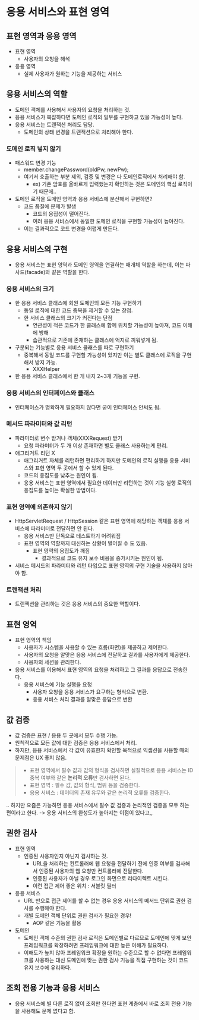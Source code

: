 # 응용 서비스와 표현 영역

## 표현 영역과 응용 영역
- 표현 영역
  - 사용자의 요청을 해석
- 응용 영역
  - 실제 사용자가 원하는 기능을 제공하는 서비스

## 응용 서비스의 역할
- 도메인 객체를 사용해서 사용자의 요청을 처리하는 것.
- 응용 서비스가 복잡하다면 도메인 로직의 일부를 구현하고 있을 가능성이 높다.
- 응용 서비스는 트랜잭션 처리도 담당.
  - 도메인의 상태 변경을 트랜잭션으로 처리해야 한다.

### 도메인 로직 넣지 않기
- 패스워드 변경 기능
  - member.changePassword(oldPw, newPw);
  - 여기서 호출하는 부분 제외, 검증 및 변경은 다 도메인로직에서 처리해야 함.
    - ex) 기존 암호를 올바르게 입력했는지 확인하는 것은 도메인의 핵심 로직이기 때문에..
- 도메인 로직을 도메인 영역과 응용 서비스에 분산해서 구현하면?
  - 코드 품질에 문제가 발생
    - 코드의 응집성이 떨어진다.
    - 여러 응용 서비스에서 동일한 도메인 로직을 구현할 가능성이 높아진다.
  - 이는 결과적으로 코드 변경을 어렵게 만든다.

## 응용 서비스의 구현
- 응용 서비스는 표현 영역과 도메인 영역을 연결하는 매개체 역할을 하는데, 이는 파사드(facade)와 같은 역할을 한다.

### 응용 서비스의 크기
- 한 응용 서비스 클래스에 회원 도메인의 모든 기능 구현하기
  - 동일 로직에 대한 코드 중복을 제거할 수 있는 장점.
  - 한 서비스 클래스의 크기가 커진다는 단점
    - 연관성이 적은 코드가 한 클래스에 함께 위치할 가능성이 높아져, 코드 이해에 방해
    - 습관적으로 기존에 존재하는 클래스에 억지로 끼워넣게 됨.
- 구분되는 기능별로 응용 서비스 클래스를 따로 구현하기
  - 중복해서 동일 코드를 구현할 가능성이 있지만 이는 별도 클래스에 로직을 구현해서 방지 가능.
    - XXXHelper
- 한 응용 서비스 클래스에서 한 개 내지 2~3개 기능을 구현.

### 응용 서비스의 인터페이스와 클래스
- 인터페이스가 명확하게 필요하지 않다면 굳이 인터페이스 안써도 됨.

### 메서드 파라미터와 값 리턴
- 파라미터로 변수 받거나 객체(XXXRequest) 받기
  - 요청 파라미터가 두 개 이상 존재하면 별도 클래스 사용하는게 편리.
- 애그리거트 리턴 X
  - 애그리거트 자체를 리턴하면 편리하기 하지만 도메인의 로직 실행을 응용 서비스와 표현 영역 두 곳에서 할 수 있게 된다.
  - 코드의 응집도를 낮추는 원인이 됨.
  - 응용 서비스는 표현 영역에서 필요한 데이터만 리턴하는 것이 기능 실행 로직의 응집도를 높이는 확실한 방법이다.

### 표현 영역에 의존하지 않기
- HttpServletRequest / HttpSession 같은 표현 영역에 해당하는 객체를 응용 서비스에 파라미터로 전달하면 안 된다.
  - 응용 서비스만 단독으로 테스트하기 어려워짐
  - 표현 영역의 역할까지 대신하는 상황이 벌어질 수 도 있음.
    - 표현 영역의 응집도가 깨짐
      - 결과적으로 코드 유지 보수 비용을 증가시키는 원인이 됨.
- 서비스 메서드의 파라미터와 리턴 타입으로 표현 영역의 구현 기술을 사용하지 않아야 함.

### 트랜잭션 처리
- 트랜잭션을 관리하는 것은 응용 서비스의 중요한 역할이다.

## 표현 영역
- 표현 영역의 책임
  - 사용자가 시스템을 사용할 수 있는 흐름(화면)을 제공하고 제어한다.
  - 사용자의 요청을 알맞은 응용 서비스에 전달하고 결과를 사용자에게 제공한다.
  - 사용자의 세션을 관리한다.
- 응용 서비스를 이용해서 표현 영역의 요청을 처리하고 그 결과를 응답으로 전송한다.
  - 응용 서비스에 기능 실행을 요청
    - 사용자 요청을 응용 서비스가 요구하는 형식으로 변환.
    - 응용 서비스 처리 결과를 알맞은 응답으로 변환

## 값 검증
- 값 검증은 표현 / 응용 두 곳에서 모두 수행 가능.
- 원칙적으로 모든 값에 대한 검증은 응용 서비스에서 처리.
- 하지만, 응용 서비스에서 각 값이 유효한지 확인할 목적으로 익셉션을 사용할 때의 문제점은 UX 좋지 않음.
> - 표현 영역에서 필수 값과 값의 형식을 검사하면 실질적으로 응용 서비스는 ID 중복 여부와 같은 **논리적 오류**만 검사하면 된다.
> - 표현 영역 : 필수 값, 값의 형식, 범위 등을 검증한다.
> - 응용 서비스 : 데이터의 존재 유무와 같은 논리적 오류를 검증한다.

.. 하지만 요즘은 가능하면 응용 서비스에서 필수 값 검증과 논리적인 검증을 모두 하는 편이라고 한다.
  -> 응용 서비스의 완성도가 높아지는 이점이 있다고,,


## 권한 검사
- 표현 영역
  - 인증된 사용자인지 아닌지 검사하는 것.
    - URL을 처리하는 컨트롤러에 웹 요청을 전달하기 전에 인증 여부를 검사해서 인증된 사용자의 웹 요청만 컨트롤러에 전달한다.
    - 인증된 사용자가 아닐 경우 로그인 화면으로 리다이렉트 시킨다.
    - 이런 접근 제어 좋은 위치 : 서블릿 필터
- 응용 서비스
  - URL 만으로 접근 제어를 할 수 없는 경우 응용 서비스의 메서드 단위로 권한 검사를 수행해야 한다.
  - 개별 도메인 객체 단위로 권한 검사가 필요한 경우!
    - AOP 같은 기능을 활용
- 도메인
  - 도메인 객체 수준의 권한 검사 로직은 도메인별로 다르므로 도메인에 맞게 보안 프레임워크를 확장하려면 프레임워크에 대한 높은 이해가 필요하다.
  - 이해도가 높지 않아 프레임워크 확장을 원하는 수준으로 할 수 없다면 프레임워크를 사용하는 대신 도메인에 맞는 권한 검사 기능을 직접 구현하는 것이 코드 유지 보수에 유리하다.

## 조회 전용 기능과 응용 서비스
- 응용 서비스에 별 다른 로직 없이 조회만 한다면 표현 계층에서 바로 조회 전용 기능을 사용해도 문제 없다고 함.